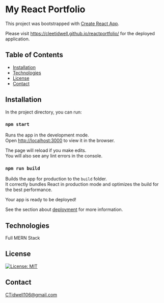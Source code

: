 # My React Portfolio

This project was bootstrapped with [Create React App](https://github.com/facebook/create-react-app).

Please visit https://cleetidwell.github.io/reactportfolio/ for the deployed application.

## Table of Contents
* [Installation](#installation)
* [Technologies](#technologies)
* [License](#license)
* [Contact](#contact)

## Installation

In the project directory, you can run:

### `npm start`

Runs the app in the development mode.\
Open [http://localhost:3000](http://localhost:3000) to view it in the browser.

The page will reload if you make edits.\
You will also see any lint errors in the console.

### `npm run build`

Builds the app for production to the `build` folder.\
It correctly bundles React in production mode and optimizes the build for the best performance.

Your app is ready to be deployed!

See the section about [deployment](https://facebook.github.io/create-react-app/docs/deployment) for more information.


## Technologies

Full MERN Stack

## License

[![License: MIT](https://img.shields.io/badge/License-MIT-yellow.svg)](https://opensource.org/licenses/MIT)

## Contact

CTidwell106@gmail.com
